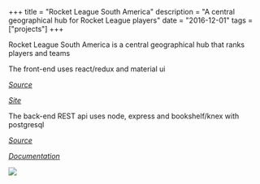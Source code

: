 +++
title = "Rocket League South America"
description = "A central geographical hub for Rocket League players"
date = "2016-12-01"
tags = ["projects"]
+++

Rocket League South America is a central geographical hub that ranks players and teams 

The front-end uses react/redux and material ui

_[Source](http://github.com/hugogrochau/rocketleaguesam-web)_

_[Site](http://rocketleaguesam.com)_

The back-end REST api uses node, express and bookshelf/knex with postgresql

_[Source](https://github.com/hugogrochau/rocketleaguesam-api)_

_[Documentation](http://hugogrochau.github.io/rocketleaguesam-api/)_

<img src="img/rocketleaguesam.png" class="profile"> 